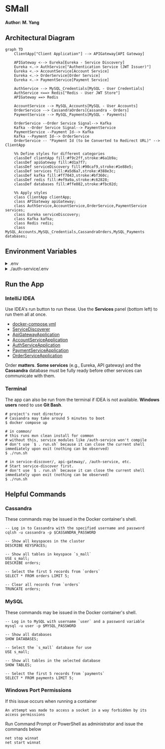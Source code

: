 # SMall
**Author: M. Yang**

## Architectural Diagram

```mermaid
graph TD
    ClientApp["Client Application"] --> APIGateway[API Gateway]
    
    APIGateway <--> Eureka[Eureka - Service Discovery]
    Eureka <.-> AuthService["Authentication Service (JWT Issuer)"]
    Eureka <.-> AccountService[Account Service]
    Eureka <.-> OrderService[Order Service]
    Eureka <.-> PaymentService[Payment Service]

    AuthService --> MySQL_Credentials[MySQL - User Credentials]
    AuthService <==> Redis["Redis - User JWT Store"]
    APIGateway ==> Redis
    
    AccountService --> MySQL_Accounts[MySQL - User Accounts]
    OrderService --> CassandraOrders[Cassandra - Orders]
    PaymentService --> MySQL_Payments[MySQL - Payments]
    
    OrderService --Order Service Signal--> Kafka
    Kafka --Order Service Signal--> PaymentService
    PaymentService --Payment Id--> Kafka
    Kafka --Payment Id--> OrderService
    OrderService -- "Payment Id (to be Converted to Redirect URL)" --> ClientApp
    
    %% Define styles for different categories
    classDef clientApp fill:#f9c2ff,stroke:#6a1b9a;
    classDef apiGateway fill:#d1a7f7;
    classDef serviceDiscovery fill:#90caf9,stroke:#1e88e5;
    classDef services fill:#a5d6a7,stroke:#388e3c;
    classDef kafka fill:#ff7043,stroke:#bf360c;
    classDef redis fill:#ef9a9a,stroke:#c62828;
    classDef databases fill:#ffe082,stroke:#fbc02d;
    
    %% Apply styles
    class ClientApp clientApp;
    class APIGateway apiGateway;
    class AuthService,AccountService,OrderService,PaymentService services;
    class Eureka serviceDiscovery;
    class Kafka kafka;
    class Redis redis;
    class MySQL_Accounts,MySQL_Credentials,CassandraOrders,MySQL_Payments databases;
```

## Environment Variables
<details>
<summary>.env</summary>

```
API_GATEWAY_PORT=
AUTH_SERVICE_PORT=
ACCOUNT_SERVICE_PORT=
ORDER_SERVICE_PORT=
PAYMENT_SERVICE_PORT=

EUREKA_PORT=8761

MYSQL_USER=
MYSQL_PWD=
MYSQL_PORT=
MYSQL_DB=s_mall

JWT_SECRET=must-be-a-Base64-encoded-secret

INTERNAL_AUTH_TOKEN=jwt-recommended
INTERNAL_AUTH_HEADER=

REDIS_PORT=6379
REDIS_HOST=
REDIS_PWD=

CASSANDRA_PORT=9042
CASSANDRA_USER=cassandra
CASSANDRA_PWD=
CASSANDRA_KEYSPACE=s_mall

ZOOKEEPER_PORT=2181

KAFKA_EXTERNAL_PORT=9092
KAFKA_INTERNAL_PORT=29092
KAFKA_CONSUMER_GROUP=order-payment-group
```
</details>

<details>
<summary>./auth-service/.env</summary>

```
JWT_EXP_MS=
```
</details>


## Run the App
### IntelliJ IDEA
Use IDEA's run button to run these. Use the **Services** panel (bottom left) to run them all at once.
- [docker-compose.yml](docker-compose.yml)
- [ServiceDiscoverer](service-discoverer/src/main/java/com/small/backend/servicediscoverer/ServiceDiscovererApplication.java)
- [ApiGatewayApplication](api-gateway/src/main/java/com/small/backend/apigateway/ApiGatewayApplication.java)
- [AccountServiceApplication](account-service/src/main/java/com/small/backend/accountservice/AccountServiceApplication.java)
- [AuthServiceApplication](auth-service/src/main/java/com/small/backend/authservice/AuthServiceApplication.java)
- [PaymentServiceApplication](payment-service/src/main/java/com/small/backend/paymentservice/PaymentServiceApplication.java)
- [OrderServiceApplication](order-service/src/main/java/com/small/backend/orderservice/OrderServiceApplication.java)

Order **matters**.
**Some services** (e.g., Eureka, API gateway) and the **Cassandra** database must be fully ready before other services can communicate with them.

### Terminal
The app can also be run from the terminal if IDEA is not available. **Windows users** need to use **Git Bash**.
```shell
# project's root directory
# Cassandra may take around 5 minutes to boot
$ docker compose up
```

```shell
# in common/
# this runs mvn clean install for common
# without this, service modules like /auth-service won't compile
# don't use `$ . run.sh` because it can close the current shell immediately upon exit (nothing can be observed)
$ ./run.sh
```

```shell
# in service-discover/, api-gateway/, /auth-service, etc.
# Start service-discover first.
# don't use `$ . run.sh` because it can close the current shell immediately upon exit (nothing can be observed)
$ ./run.sh
```

## Helpful Commands

### Cassandra

These commands may be issued in the Docker container's shell.

```
-- Log in to Cassandra with the specified username and password
cqlsh -u cassandra -p $CASSANDRA_PASSWORD

-- Show all keyspaces in the cluster
DESCRIBE KEYSPACES;

-- Show all tables in keyspace `s_mall`
USE s_mall;
DESCRIBE orders;

-- Select the first 5 records from `orders`
SELECT * FROM orders LIMIT 5;

-- Clear all records from `orders`
TRUNCATE orders;
```

### MySQL

These commands may be issued in the Docker container's shell.

```
-- Log in to MySQL with username `user` and a password variable
mysql -u user -p $MYSQL_PASSWORD

-- Show all databases
SHOW DATABASES;

-- Select the `s_mall` database for use
USE s_mall;

-- Show all tables in the selected database
SHOW TABLES;

-- Select the first 5 records from `payments`
SELECT * FROM payments LIMIT 5;
```

### Windows Port Permissions
If this issue occurs when running a container
```
An attempt was made to access a socket in a way forbidden by its access permissions
```

Run Command Prompt or PowerShell as administrator and issue the commands below
```
net stop winnat
net start winnat
```